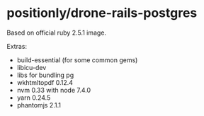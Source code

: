 # positionly/drone-rails-postgres

Based on official ruby 2.5.1 image.

Extras:

- build-essential (for some common gems)
- libicu-dev
- libs for bundling pg
- wkhtmltopdf 0.12.4
- nvm 0.33 with node 7.4.0
- yarn 0.24.5
- phantomjs 2.1.1
